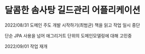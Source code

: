 # 달콤한 솜사탕 길드관리 어플리케이션
2022/08/31 도메인 주도 개발 시작하기(최범균) 책을 읽고 작업 일시 중단

단순 JPA 사용을 넘어 애그리거트 단위의 도메인모델링에 대해 고민중


2022/09/01 작업 재개
